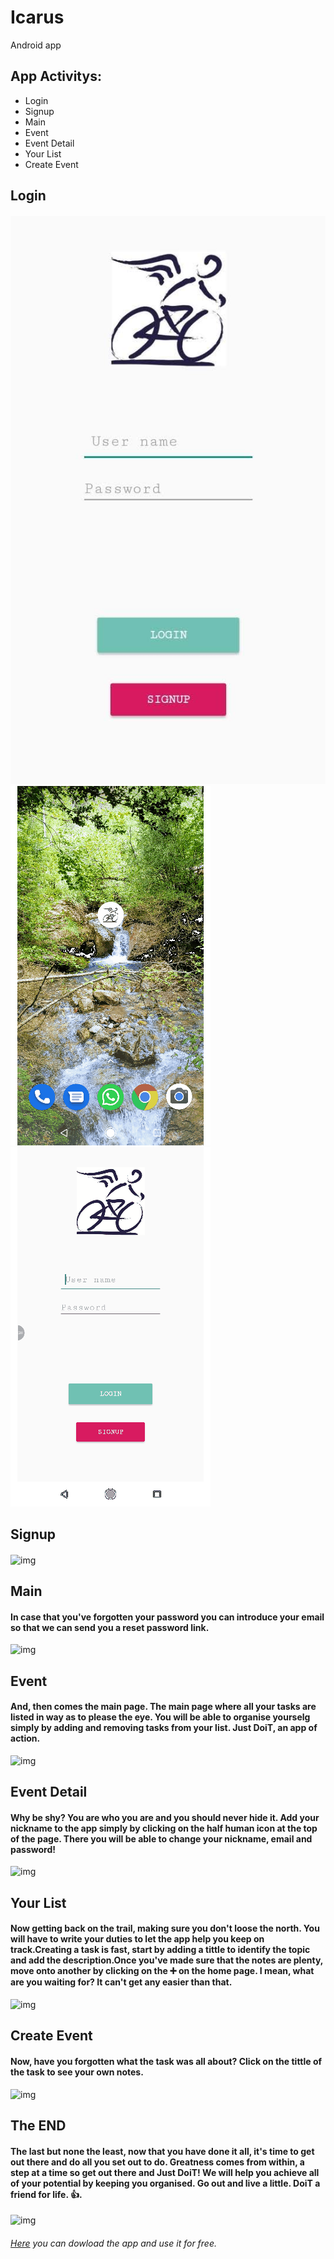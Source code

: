 # Icarus
Android app

## App Activitys:
- Login
- Signup
- Main
- Event
- Event Detail
- Your List
- Create Event


## Login
#### 
![img](./images/login.jpg) ![img](./images/openIcarus.gif) ![img](./images/login_empty.gif)

## Signup
#### 
![img](./images/signup.PNG)

## Main
#### In case that you've forgotten your password you can introduce your email so that we can send you a reset password link.
![img](./images/resetPassword.PNG)

## Event
#### And, then comes the main page. The main page where all your tasks are listed in way as to please the eye. You will be able to organise yourselg simply by adding and removing tasks from your list. Just DoiT, an app of action.
![img](./images/homePage.PNG)

## Event Detail
#### Why be shy? You are who you are and you should never hide it. Add your nickname to the app simply by clicking on the half human icon at the top of the page. There you will be able to change your nickname, email and password!
![img](./images/profile.PNG)

## Your List
#### Now getting back on the trail, making sure you don't loose the north. You will have to write your duties to let the app help you keep on track.Creating a task is fast, start by adding a tittle to identify the topic and add the description.Once you've made sure that the notes are plenty, move onto another by clicking on the ➕ on the home page. I mean, what are you waiting for? It can't get any easier than that.

![img](./images/createNote.PNG)

## Create Event
#### Now, have you forgotten what the task was all about? Click on the tittle of the task to see your own notes.

![img](./images/noteDetail.PNG)

## The END
#### The last but none the least, now that you have done it all, it's time to get out there and do all you set out to do. Greatness comes from within, a step at a time so get out there and Just DoiT! We will help you achieve all of your potential by keeping you organised. Go out and live a little. DoiT a friend for life. :+1:.  
![img](./images/homeEmpty.PNG)

###### [Here](https://drive.google.com/file/d/14xzutRP_vB5L3al8QNFhXn03X_-NVzE_/view?usp=sharing) you can dowload the app and use it for free.
